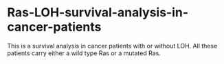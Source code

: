 # Ras-LOH-survival-analysis-in-cancer-patients
This is a survival analysis in cancer patients with or without LOH. All these patients carry either a wild type Ras or a mutated Ras.
